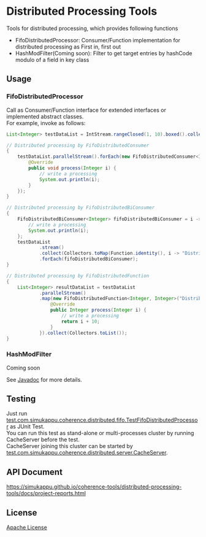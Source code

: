 # Distributed Processing Tools
Tools for distributed processing, which provides following functions
* FifoDistributedProcessor: Consumer/Function implementation for distributed processing as First in, first out
* HashModFilter(Coming soon): Filter to get target entries by hashCode modulo of a field in key class

## Usage
### FifoDistributedProcessor
Call as Consumer/Function interface for extended interfaces or implemented abstract classes.  
For example, invoke as follows:  
```java
List<Integer> testDataList = IntStream.rangeClosed(1, 10).boxed().collect(Collectors.toList());

// Distributed processing by FifoDistributedConsumer
{
	testDataList.parallelStream().forEach(new FifoDistributedConsumer<Integer>("DistributedProcessingCache") {
		@Override
		public void process(Integer i) {
			// write a processing
			System.out.println(i);
		}
	});
}

// Distributed processing by FifoDistributedBiConsumer
{
	FifoDistributedBiConsumer<Integer> fifoDistributedBiConsumer = i -> {
		// write a processing
		System.out.println(i);
	};
	testDataList
			.stream()
			.collect(Collectors.toMap(Function.identity(), i -> "DistributedProcessingCache"))
			.forEach(fifoDistributedBiConsumer);
}

// Distributed processing by FifoDistributedFunction
{
	List<Integer> resultDataList = testDataList
			.parallelStream()
			.map(new FifoDistributedFunction<Integer, Integer>("DistributedProcessingCache") {
				@Override
				public Integer process(Integer i) {
					// write a processing
					return i + 10;
				}
			}).collect(Collectors.toList());
}
```
### HashModFilter
Coming soon  

See [Javadoc](https://simukappu.github.io/coherence-tools/distributed-processing-tools/docs/apidocs/index.html) for more details.

## Testing
Just run [test.com.simukappu.coherence.distributed.fifo.TestFifoDistributedProcessor](https://github.com/simukappu/coherence-tools/blob/master/distributed-processing-tools/src/test/java/test/com/simukappu/coherence/distributed/fifo/TestFifoDistributedProcessor.java) as JUnit Test.  
You can run this test as stand-alone or multi-processes cluster by running CacheServer before the test.  
CacheServer joining this cluster can be started by [test.com.simukappu.coherence.distributed.server.CacheServer](https://github.com/simukappu/coherence-tools/blob/master/distributed-processing-tools/src/test/java/test/com/simukappu/coherence/distributed/server/CacheServer.java).

## API Document
<https://simukappu.github.io/coherence-tools/distributed-processing-tools/docs/project-reports.html>

## License
[Apache License](https://github.com/simukappu/coherence-tools/blob/master/LICENSE)
